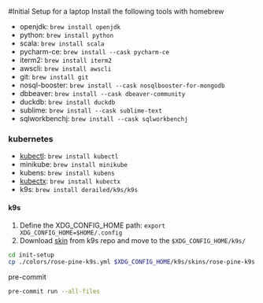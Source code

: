 #Initial Setup for a laptop
Install the following tools with homebrew
- openjdk: `brew install openjdk`
- python: `brew install python`
- scala: `brew install scala`
- pycharm-ce: `brew install --cask pycharm-ce`
- iterm2: `brew install iterm2`
- awscli: `brew install awscli`
- git: `brew install git`
- nosql-booster: `brew install --cask nosqlbooster-for-mongodb`
- dbbeaver: `brew install --cask dbeaver-community`
- duckdb: `brew install duckdb`
- sublime: `brew install --cask sublime-text`
- sqlworkbenchj: `brew install --cask sqlworkbenchj`

### kubernetes
- [kubectl](https://minikube.sigs.k8s.io/docs/start/): `brew install kubectl`
- minikube: `brew install minikube` 
- kubens: `brew install kubens`
- [kubectx](https://github.com/ahmetb/kubectx): `brew install kubectx`
- k9s: `brew install derailed/k9s/k9s`

#### k9s
1. Define the XDG_CONFIG_HOME path: `export XDG_CONFIG_HOME=$HOME/.config`
2. Download [skin](https://github.com/derailed/k9s/tree/master/skins) from k9s repo and move to the `$XDG_CONFIG_HOME/k9s/`
```bash
cd init-setup
cp ./colors/rose-pine-k9s.yml $XDG_CONFIG_HOME/k9s/skins/rose-pine-k9s.yml
```

pre-commit
```bash
pre-commit run --all-files
```